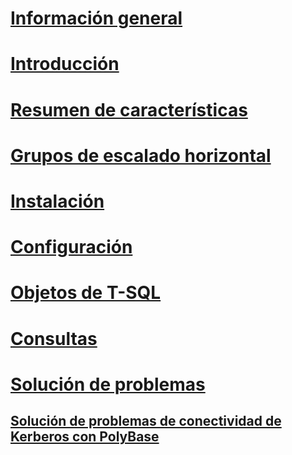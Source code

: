 # [Información general](polybase-guide.md)  
# [Introducción](get-started-with-polybase.md)  
# [Resumen de características](polybase-versioned-feature-summary.md)  
# [Grupos de escalado horizontal](polybase-scale-out-groups.md)  
# [Instalación](polybase-installation.md)  
# [Configuración](polybase-configuration.md)  
# [Objetos de T-SQL](polybase-t-sql-objects.md)  
# [Consultas](polybase-queries.md)  
# [Solución de problemas](polybase-troubleshooting.md) 
## [Solución de problemas de conectividad de Kerberos con PolyBase](polybase-troubleshoot-connectivity.md)   
